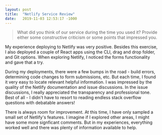 ```yaml
---
layout: post
title:  "Netlify Service Review"
date:   2019-11-03 12:53:17 -1000
---
```

<blockquote>
What did you think of our service during the time you used it?  Provide either some constructive criticism or some points that impressed you.
</blockquote>
<p>
My experience deploying to Netlify was very positive. Besides this exercise, I also deployed a couple of React apps using the CLI, drag and drop folder, and Git options.  When exploring Netlify, I noticed the forms functionality and gave that a try.
</p>  
<p>During my deployments, there were a few bumps in the road - build errors, determining code changes to form submissions, etc.  But each time, I found it very easy to locate relevant helpful information. I was impressed by the quality of the Netlify documentation and issue discussions.  In the issue discussions, I really appreciated the transparency and professional tone. Best of all - I didn't have to resort to reading endless stack overflow questions with debatable answers!
</p>
<p>
There is always room for improvement.  At this time, I have only sampled a small set of Netlify's features.  I imagine if I explored other areas, I might have some more signficant comments.  But in my experiences, everything worked well and there was plenty of information available to help.
</p>
